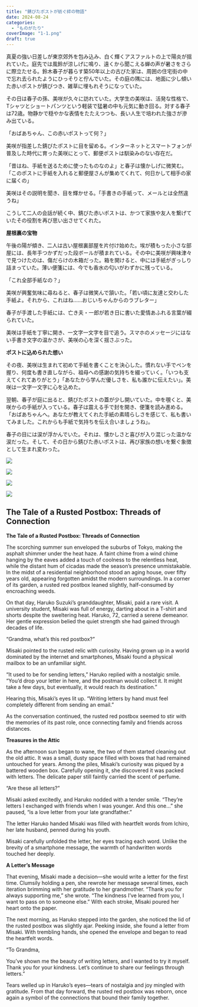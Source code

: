 ```yaml
---
title: "錆びたポストが紡ぐ絆の物語"
date: 2024-08-24
categories: 
  - "ものがたり"
coverImage: "1-1.png"
draft: true
---
```


  
真夏の強い日差しが東京郊外を包み込み、白く輝くアスファルトの上で陽炎が揺れていた。庭先では風鈴が涼しげに鳴り、遠くから聞こえる蝉の声が暑さをさらに際立たせる。鈴木春子が暮らす築50年以上の古びた家は、周囲の住宅街の中で忘れ去られたようにひっそりと佇んでいた。その庭の隅には、地面に少し傾いた赤いポストが錆びつき、雑草に埋もれそうになっていた。

その日は春子の孫、美咲が久々に訪れていた。大学生の美咲は、活発な性格で、Tシャツとショートパンツという軽装で猛暑の中も元気に動き回る。対する春子は72歳。物静かで穏やかな表情をたたえつつも、長い人生で培われた強さが滲み出ている。

「おばあちゃん、この赤いポストって何？」

美咲が指差した錆びたポストに目を留める。インターネットとスマートフォンが普及した時代に育った美咲にとって、郵便ポストは馴染みのない存在だ。

「昔はね、手紙を送るために使ったものなのよ」と春子は懐かしげに微笑む。「このポストに手紙を入れると郵便屋さんが集めてくれて、何日かして相手の家に届くの」

美咲はその説明を聞き、目を輝かせる。「手書きの手紙って、メールとは全然違うね」

こうして二人の会話が続く中、錆びた赤いポストは、かつて家族や友人を繋げていたその役割を再び思い出させてくれた。

**屋根裏の宝物**

午後の陽が傾き、二人は古い屋根裏部屋を片付け始めた。埃が積もった小さな部屋には、長年手つかずだった段ボールが積まれている。その中に美咲が興味津々で見つけたのは、傷だらけの木箱だった。箱を開けると、中には手紙がぎっしり詰まっていた。薄い便箋には、今でも香水の匂いがわずかに残っている。

「これ全部手紙なの？」

美咲が興奮気味に尋ねると、春子は微笑んで頷いた。「若い頃に友達と交わした手紙よ。それから、これはね……おじいちゃんからのラブレター」

春子が手渡した手紙には、亡き夫・一郎が若き日に書いた愛情あふれる言葉が綴られていた。

美咲は手紙を丁寧に開き、一文字一文字を目で追う。スマホのメッセージにはない手書き文字の温かさが、美咲の心を深く揺さぶった。

**ポストに込められた想い**

その夜、美咲は生まれて初めて手紙を書くことを決心した。慣れない手でペンを握り、何度も書き直しながら、祖母への感謝の気持ちを綴っていく。「いつも支えてくれてありがとう」「あなたから学んだ優しさを、私も誰かに伝えたい」。美咲は一文字一文字に心を込めた。

翌朝、春子が庭に出ると、錆びたポストの蓋が少し開いていた。中を覗くと、美咲からの手紙が入っている。春子は震える手で封を開き、便箋を読み進める。「おばあちゃんへ。あなたが教えてくれた手紙の素晴らしさを感じて、私も書いてみました。これからも手紙で気持ちを伝え合いましょうね」。

春子の目には涙が浮かんでいた。それは、懐かしさと喜びが入り混じった温かな涙だった。そして、その日から錆びた赤いポストは、再び家族の想いを繋ぐ象徴として生まれ変わった。

![](images/1-1-1024x585.png)

![](images/2-1-1024x585.png)

![](images/3-1-1024x585.png)

![](images/4-1-1024x585.png)

## **The Tale of a Rusted Postbox: Threads of Connection**

**The Tale of a Rusted Postbox: Threads of Connection**

The scorching summer sun enveloped the suburbs of Tokyo, making the asphalt shimmer under the heat haze. A faint chime from a wind chime hanging by the eaves added a touch of coolness to the relentless heat, while the distant hum of cicadas made the season’s presence unmistakable. In the midst of a residential neighborhood stood an aging house, over fifty years old, appearing forgotten amidst the modern surroundings. In a corner of its garden, a rusted red postbox leaned slightly, half-consumed by encroaching weeds.

On that day, Haruko Suzuki’s granddaughter, Misaki, paid a rare visit. A university student, Misaki was full of energy, darting about in a T-shirt and shorts despite the sweltering heat. Haruko, 72, carried a serene demeanor. Her gentle expression belied the quiet strength she had gained through decades of life.

“Grandma, what’s this red postbox?”

Misaki pointed to the rusted relic with curiosity. Having grown up in a world dominated by the internet and smartphones, Misaki found a physical mailbox to be an unfamiliar sight.

“It used to be for sending letters,” Haruko replied with a nostalgic smile. “You’d drop your letter in here, and the postman would collect it. It might take a few days, but eventually, it would reach its destination.”

Hearing this, Misaki’s eyes lit up. “Writing letters by hand must feel completely different from sending an email.”

As the conversation continued, the rusted red postbox seemed to stir with the memories of its past role, once connecting family and friends across distances.

**Treasures in the Attic**

As the afternoon sun began to wane, the two of them started cleaning out the old attic. It was a small, dusty space filled with boxes that had remained untouched for years. Among the piles, Misaki’s curiosity was piqued by a battered wooden box. Carefully opening it, she discovered it was packed with letters. The delicate paper still faintly carried the scent of perfume.

“Are these all letters?”

Misaki asked excitedly, and Haruko nodded with a tender smile. “They’re letters I exchanged with friends when I was younger. And this one…” she paused, “is a love letter from your late grandfather.”

The letter Haruko handed Misaki was filled with heartfelt words from Ichiro, her late husband, penned during his youth.

Misaki carefully unfolded the letter, her eyes tracing each word. Unlike the brevity of a smartphone message, the warmth of handwritten words touched her deeply.

**A Letter’s Message**

That evening, Misaki made a decision—she would write a letter for the first time. Clumsily holding a pen, she rewrote her message several times, each iteration brimming with her gratitude to her grandmother. “Thank you for always supporting me,” she wrote. “The kindness I’ve learned from you, I want to pass on to someone else.” With each stroke, Misaki poured her heart onto the paper.

The next morning, as Haruko stepped into the garden, she noticed the lid of the rusted postbox was slightly ajar. Peeking inside, she found a letter from Misaki. With trembling hands, she opened the envelope and began to read the heartfelt words.

“To Grandma,

You’ve shown me the beauty of writing letters, and I wanted to try it myself. Thank you for your kindness. Let’s continue to share our feelings through letters.”

Tears welled up in Haruko’s eyes—tears of nostalgia and joy mingled with gratitude. From that day forward, the rusted red postbox was reborn, once again a symbol of the connections that bound their family together.
